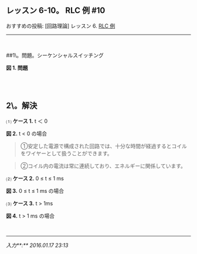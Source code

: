 ## **レッスン 6-10。 RLC 例 #10**

おすすめの投稿: [回路理論] レッスン 6. [RLC 例](https://jb243.github.io/pages/10023)

---

<br>

##1\。問題。シーケンシャルスイッチング

**図 1. 問題**

<br>

<br>

## **2\。解決**

⑴ **ケース 1.** t ＜ 0

**図 2.** t < 0 の場合

> ①安定した電源で構成された回路では、十分な時間が経過するとコイルをワイヤーとして扱うことができます。

> ②コイル内の電流は常に連続しており、エネルギーに関係しています。

⑵ **ケース 2.** 0 ≤ t ≤ 1 ms

**図 3.** 0 ≤ t ≤ 1 ms の場合

⑶ **ケース 3.** t > 1ms

**図 4.** t > 1 ms の場合

<br>

---

_入力**:** 2016.01.17 23:13_
